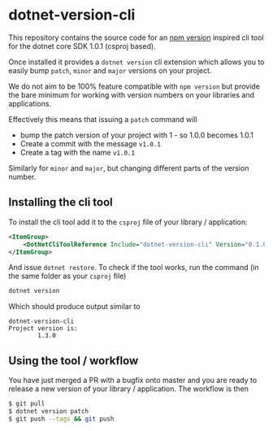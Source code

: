 # dotnet-version-cli

This repository contains the source code for an [npm version][1] inspired cli tool for the dotnet core SDK 1.0.1 (csproj based).

Once installed it provides a `dotnet version` cli extension which allows you to easily bump `patch`, `minor` and `major` versions on your project.

We do not aim to be 100% feature compatible with `npm version` but provide the bare minimum for working with version numbers on your libraries and applications.

Effectively this means that issuing a `patch` command will

- bump the patch version of your project with 1 - so 1.0.0 becomes 1.0.1
- Create a commit with the message `v1.0.1`
- Create a tag with the name `v1.0.1`

Similarly for `minor` and `major`, but changing different parts of the version number.

## Installing the cli tool

To install the cli tool add it to the `csproj` file of your library / application:

```xml
<ItemGroup>
    <DotNetCliToolReference Include="dotnet-version-cli" Version="0.1.0" />
</ItemGroup>
```

And issue `dotnet restore`. To check if the tool works, run the command (in the same folder as your `csproj` file)

```bash
dotnet version
```

Which should produce output similar to

```text
dotnet-version-cli
Project version is:
        1.3.0
```

## Using the tool / workflow

You have just merged a PR with a bugfix onto master and you are ready to release a new version of your library / application. The workflow is then

```bash
$ git pull
$ dotnet version patch
$ git push --tags && git push
```

[1]: https://docs.npmjs.com/cli/version